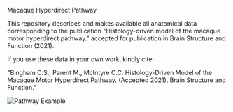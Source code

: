 Macaque Hyperdirect Pathway

This repository describes and makes available all anatomical data corresponding to the publication "Histology-driven model of the macaque motor hyperdirect pathway." accepted for publication in Brain Structure and Function (2021). 

If you use these data in your own work, kindly cite:

"Bingham C.S., Parent M., McIntyre C.C. Histology-Driven Model of the Macaque Motor Hyperdirect Pathway. (Accepted 2021). Brain Structure and Function."


![Pathway Example](https://github.com/bingsome/MacaqueHyperdirectPathway/blob/master/Lhem_splined_HDP.png)
